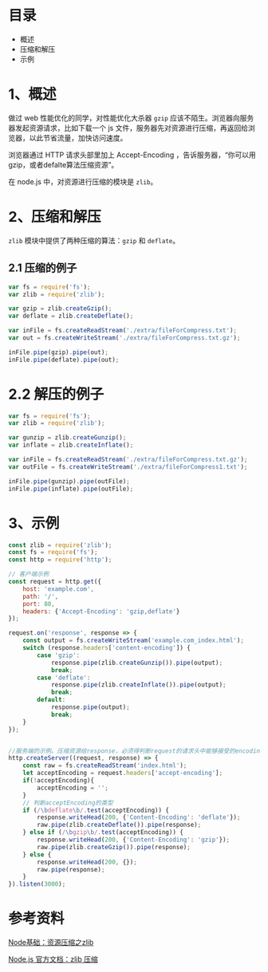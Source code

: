 # 目录

- 概述
- 压缩和解压
- 示例


# 1、概述

做过 web 性能优化的同学，对性能优化大杀器 `gzip` 应该不陌生。浏览器向服务器发起资源请求，比如下载一个 js 文件，服务器先对资源进行压缩，再返回给浏览器，以此节省流量，加快访问速度。

浏览器通过 HTTP 请求头部里加上 Accept-Encoding ，告诉服务器，“你可以用gzip，或者defalte算法压缩资源”。

在 node.js 中，对资源进行压缩的模块是 `zlib`。

# 2、压缩和解压

`zlib` 模块中提供了两种压缩的算法：`gzip` 和 `deflate`。

## 2.1 压缩的例子

```js
var fs = require('fs');
var zlib = require('zlib');

var gzip = zlib.createGzip();
var deflate = zlib.createDeflate();

var inFile = fs.createReadStream('./extra/fileForCompress.txt');
var out = fs.createWriteStream('./extra/fileForCompress.txt.gz');

inFile.pipe(gzip).pipe(out);
inFile.pipe(deflate).pipe(out);
```

# 2.2 解压的例子

```js
var fs = require('fs');
var zlib = require('zlib');

var gunzip = zlib.createGunzip();
var inflate = zlib.createInflate();

var inFile = fs.createReadStream('./extra/fileForCompress.txt.gz');
var outFile = fs.createWriteStream('./extra/fileForCompress1.txt');

inFile.pipe(gunzip).pipe(outFile);
inFile.pipe(inflate).pipe(outFile);
```

# 3、示例

```js
const zlib = require('zlib');
const fs = require('fs');
const http = require('http');

// 客户端示例
const request = http.get({
    host: 'example.com',
    path: '/',
    port: 80,
    headers: {'Accept-Encoding': 'gzip,deflate'}
});

request.on('response', response => {
    const output = fs.createWriteStream('example.com_index.html');
    switch (response.headers['content-encoding']) {
        case 'gzip':
            response.pipe(zlib.createGunzip()).pipe(output);
            break;
        case 'deflate':
            response.pipe(zlib.createInflate()).pipe(output);
            break;
        default:
            response.pipe(output);
            break;
    }
});


//服务端的示例。压缩资源给response，必须得判断request的请求头中能够接受的encoding类型
http.createServer((request, response) => {
    const raw = fs.createReadStream('index.html');
    let acceptEncoding = request.headers['accept-encoding'];
    if(!acceptEncoding){
        acceptEncoding = '';
    }
    // 判断acceptEncoding的类型
    if (/\bdeflate\b/.test(acceptEncoding)) {
        response.writeHead(200, {'Content-Encoding': 'deflate'});
        raw.pipe(zlib.createDeflate()).pipe(response);
    } else if (/\bgzip\b/.test(acceptEncoding)) {
        response.writeHead(200, {'Content-Encoding': 'gzip'});
        raw.pipe(zlib.createGzip()).pipe(response);
    } else {
        response.writeHead(200, {});
        raw.pipe(response);
    }
}).listen(3000);
```

# 参考资料

[Node基础：资源压缩之zlib](https://www.cnblogs.com/chyingp/p/6029054.html)

[Node.js 官方文档：zlib 压缩](http://nodejs.cn/api/zlib.html)